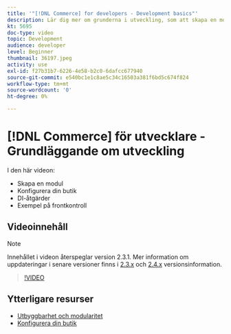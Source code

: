 ```yaml
---
title: '"[!DNL Commerce] for developers - Development basics"'
description: Lär dig mer om grunderna i utveckling, som att skapa en modul, konfigurera din butik, DI-åtgärder och ett exempel på frontkontrollenhet.
kt: 5695
doc-type: video
topic: Development
audience: developer
level: Beginner
thumbnail: 36197.jpeg
activity: use
exl-id: f27b31b7-6226-4e58-b2c0-6dafcc677940
source-git-commit: e540bc1e1c8ae5c34c16503a381f6bd5c674f824
workflow-type: tm+mt
source-wordcount: '0'
ht-degree: 0%

---
```


# [!DNL Commerce] för utvecklare - Grundläggande om utveckling

I den här videon:

- Skapa en modul
- Konfigurera din butik
- DI-åtgärder
- Exempel på frontkontroll

## Videoinnehåll

>[!NOTE]
>
>Innehållet i videon återspeglar version 2.3.1. Mer information om uppdateringar i senare versioner finns i [ 2.3.x](https://devdocs.magento.com/guides/v2.3/release-notes/bk-release-notes.html) och [2.4.x](https://devdocs.magento.com/guides/v2.4/release-notes/bk-release-notes.html) versionsinformation.

>[!VIDEO](https://video.tv.adobe.com/v/36197?quality=12&learn=on)

## Ytterligare resurser

- [Utbyggbarhet och modularitet](https://devdocs.magento.com/guides/v2.4/architecture/extensibility.html)
- [Konfigurera din butik](https://devdocs.magento.com/cloud/configure/configuration-overview.html)
